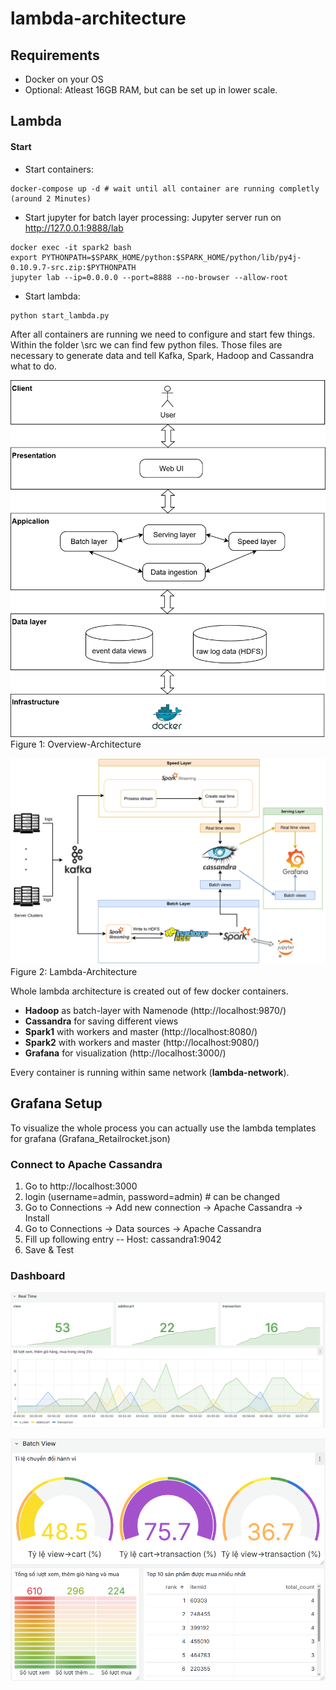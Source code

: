 # lambda-architecture

## Requirements

- Docker on your OS
- Optional: Atleast 16GB RAM, but can be set up in lower scale.

## Lambda

#### Start
- Start containers:
```
docker-compose up -d # wait until all container are running completly (around 2 Minutes)
```
- Start jupyter for batch layer processing: Jupyter server run on http://127.0.0.1:9888/lab
```
docker exec -it spark2 bash
export PYTHONPATH=$SPARK_HOME/python:$SPARK_HOME/python/lib/py4j-0.10.9.7-src.zip:$PYTHONPATH
jupyter lab --ip=0.0.0.0 --port=8888 --no-browser --allow-root
```

- Start lambda:
```
python start_lambda.py
```

After all containers are running we need to configure and start few things. 
Within the folder \src we can find few python files. Those files are necessary 
to generate data and tell Kafka, Spark, Hadoop and Cassandra what to do. 

![architecture](./image/kien_truc.png)
Figure 1: Overview-Architecture

![lambda-architecture](./image/lambda.png)
Figure 2: Lambda-Architecture

Whole lambda architecture is created out of few docker containers.

- **Hadoop** as batch-layer with Namenode (http://localhost:9870/)
- **Cassandra** for saving different views
- **Spark1** with workers and master (http://localhost:8080/)
- **Spark2** with workers and master (http://localhost:9080/)
- **Grafana** for visualization (http://localhost:3000/)

Every container is running within same network (**lambda-network**).

## Grafana Setup

To visualize the whole process you can actually use the lambda templates 
for grafana (Grafana_Retailrocket.json)

### Connect to Apache Cassandra

1. Go to http://localhost:3000
2. login (username=admin, password=admin) # can be changed
3. Go to Connections -> Add new connection -> Apache Cassandra -> Install
4. Go to Connections -> Data sources -> Apache Cassandra
5. Fill up following entry -- Host: cassandra1:9042
6. Save & Test

### Dashboard

![lambda-real-time](./image/real_time.png)

![lambda-batch](./image/batch_view.png)


